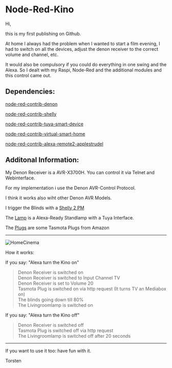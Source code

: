 # Node-Red-Kino


Hi,

this is my first publishing on Github.


At home I always had the problem when I wanted to start a film evening, I had to switch on all the devices, adjust the denon receiver to the correct volume and channel, etc.

It would also be compulsory if you could do everything in one swing and the Alexa. So I dealt with my Raspi, Node-Red and the additional modules and this control came out.


## Dependencies:


[node-red-contrib-denon](https://flows.nodered.org/node/node-red-contrib-denon)

[node-red-contrib-shelly](https://flows.nodered.org/node/node-red-contrib-shelly)

[node-red-contrib-tuya-smart-device](https://flows.nodered.org/node/node-red-contrib-tuya-devices)

[node-red-contrib-virtual-smart-home](https://flows.nodered.org/node/node-red-contrib-virtual-smart-home)

[node-red-contrib-alexa-remote2-applestrudel](https://flows.nodered.org/node/node-red-contrib-alexa-remote2-applestrudel)



## Additonal Information:

My Denon Receiver is a AVR-X3700H.  You can control it via Telnet and Webinterface.

For my implementation i use the Denon AVR-Control Protocol.

I think it works also wiht other Denon AVR Models.

I trigger the Blinds with a [Shelly 2 PM](https://www.shelly.com/de/products/shelly-plus-2pm)

The [Lamp](https://www.amazon.de/gp/product/B08BFPGWZ1/ref=ppx_yo_dt_b_asin_title_o00_s00?ie=UTF8&psc=1) is a Alexa-Ready Standlamp with a Tuya Interface.

The [Plugs](https://www.amazon.de/gp/product/B08BFPGWZ1/ref=ppx_yo_dt_b_asin_title_o00_s00?ie=UTF8&psc=1) are some Tasmota Plugs from Amazon



----------------------------------------------------

![HomeCinema](https://github.com/user-attachments/assets/cf091b8a-aa76-477d-9895-e96a1cb37dd6)


How it works:

If you say: "Alexa turn the Kino on"    

> Denon Receiver is switched on<br>
> Denon Receiver is switched to Input Channel TV<br>
> Denon Receiver is set to Volume 20<br>
> Tasmota Plug is switched on via http request  (It turns TV an Mediabox on)<br>
> The blinds going down till 80%<br>
> The Livingroomlamp is switched on<br>

                                             
If you say: "Alexa turn the Kino off"   

> Denon Receiver is switched off<br>
> Tasmota Plug is switched off via http request<br>
> The Livingroomlamp is switched off after 20 seconds<br>
                                             
------------------------------------------------------------------



If you want to use it too: have fun with it.

Torsten
